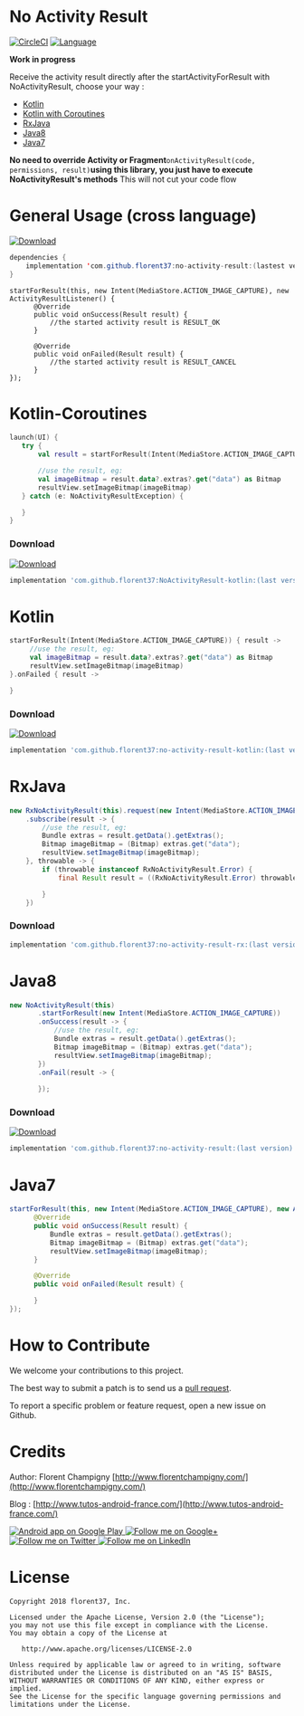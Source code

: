 No Activity Result
===================

[![CircleCI](https://circleci.com/gh/florent37/NoActivityResult/tree/master.svg?style=svg)](https://circleci.com/gh/florent37/NoActivityResult/tree/master)
[![Language](https://img.shields.io/badge/compatible-java%20%7C%20kotlin%20%7C%20rx-brightgreen.svg)](https://www.github.com/florent37/NoActivityResult)

**Work in progress**

Receive the activity result directly after the startActivityForResult with NoActivityResult, choose your way : 
- [Kotlin](https://github.com/florent37/NoActivityResult#kotlin)
- [Kotlin with Coroutines](https://github.com/florent37/NoActivityResult#kotlin-coroutines)
- [RxJava](https://github.com/florent37/NoActivityResult#rxjava)
- [Java8](https://github.com/florent37/NoActivityResult#java8)
- [Java7](https://github.com/florent37/NoActivityResult#java7)

**No need to override Activity or Fragment**`onActivityResult(code, permissions, result)`**using this library, you just have to execute NoActivityResult's methods** 
This will not cut your code flow

# General Usage (cross language)

[ ![Download](https://api.bintray.com/packages/florent37/maven/no-activity-result/images/download.svg) ](https://bintray.com/florent37/maven/no-activity-result/)
```java
dependencies {
    implementation 'com.github.florent37:no-activity-result:(lastest version)'
}
```

```
startForResult(this, new Intent(MediaStore.ACTION_IMAGE_CAPTURE), new ActivityResultListener() {
      @Override
      public void onSuccess(Result result) {
          //the started activity result is RESULT_OK
      }

      @Override
      public void onFailed(Result result) {
          //the started activity result is RESULT_CANCEL
      }
});
```

# Kotlin-Coroutines

```kotlin
launch(UI) {
   try {
       val result = startForResult(Intent(MediaStore.ACTION_IMAGE_CAPTURE))

       //use the result, eg:
       val imageBitmap = result.data?.extras?.get("data") as Bitmap
       resultView.setImageBitmap(imageBitmap)
   } catch (e: NoActivityResultException) {

   }
}
```

### Download 

[ ![Download](https://api.bintray.com/packages/florent37/maven/no-activity-result/images/download.svg) ](https://bintray.com/florent37/maven/no-activity-result/)
```groovy
implementation 'com.github.florent37:NoActivityResult-kotlin:(last version)'
```

# Kotlin

```kotlin
startForResult(Intent(MediaStore.ACTION_IMAGE_CAPTURE)) { result ->
     //use the result, eg:
     val imageBitmap = result.data?.extras?.get("data") as Bitmap
     resultView.setImageBitmap(imageBitmap)
}.onFailed { result ->

}
```

### Download 

[ ![Download](https://api.bintray.com/packages/florent37/maven/no-activity-result/images/download.svg) ](https://bintray.com/florent37/maven/no-activity-result/)
```groovy
implementation 'com.github.florent37:no-activity-result-kotlin:(last version)'
```

# RxJava

```java
new RxNoActivityResult(this).request(new Intent(MediaStore.ACTION_IMAGE_CAPTURE)))
    .subscribe(result -> {
        //use the result, eg:
        Bundle extras = result.getData().getExtras();
        Bitmap imageBitmap = (Bitmap) extras.get("data");
        resultView.setImageBitmap(imageBitmap);
    }, throwable -> {
        if (throwable instanceof RxNoActivityResult.Error) {
            final Result result = ((RxNoActivityResult.Error) throwable).getResult();

        }
    })
```

### Download 
```groovy
implementation 'com.github.florent37:no-activity-result-rx:(last version)'
```

# Java8

```java
new NoActivityResult(this)
       .startForResult(new Intent(MediaStore.ACTION_IMAGE_CAPTURE))
       .onSuccess(result -> {
           //use the result, eg:
           Bundle extras = result.getData().getExtras();
           Bitmap imageBitmap = (Bitmap) extras.get("data");
           resultView.setImageBitmap(imageBitmap);
       })
       .onFail(result -> {
            
       });
```

### Download
 
[ ![Download](https://api.bintray.com/packages/florent37/maven/no-activity-result/images/download.svg) ](https://bintray.com/florent37/maven/no-activity-result/)
```groovy
implementation 'com.github.florent37:no-activity-result:(last version)'
```
 
# Java7

```java
startForResult(this, new Intent(MediaStore.ACTION_IMAGE_CAPTURE), new ActivityResultListener() {
      @Override
      public void onSuccess(Result result) {
          Bundle extras = result.getData().getExtras();
          Bitmap imageBitmap = (Bitmap) extras.get("data");
          resultView.setImageBitmap(imageBitmap);
      }

      @Override
      public void onFailed(Result result) {

      }
});
```

# How to Contribute

We welcome your contributions to this project. 

The best way to submit a patch is to send us a [pull request](https://help.github.com/articles/about-pull-requests/). 

To report a specific problem or feature request, open a new issue on Github. 

# Credits

Author: Florent Champigny [http://www.florentchampigny.com/](http://www.florentchampigny.com/)

Blog : [http://www.tutos-android-france.com/](http://www.tutos-android-france.com/)

<a href="https://goo.gl/WXW8Dc">
  <img alt="Android app on Google Play" src="https://developer.android.com/images/brand/en_app_rgb_wo_45.png" />
</a>

<a href="https://plus.google.com/+florentchampigny">
  <img alt="Follow me on Google+"
       src="https://raw.githubusercontent.com/florent37/DaVinci/master/mobile/src/main/res/drawable-hdpi/gplus.png" />
</a>
<a href="https://twitter.com/florent_champ">
  <img alt="Follow me on Twitter"
       src="https://raw.githubusercontent.com/florent37/DaVinci/master/mobile/src/main/res/drawable-hdpi/twitter.png" />
</a>
<a href="https://www.linkedin.com/in/florentchampigny">
  <img alt="Follow me on LinkedIn"
       src="https://raw.githubusercontent.com/florent37/DaVinci/master/mobile/src/main/res/drawable-hdpi/linkedin.png" />
</a>

# License

    Copyright 2018 florent37, Inc.

    Licensed under the Apache License, Version 2.0 (the "License");
    you may not use this file except in compliance with the License.
    You may obtain a copy of the License at

       http://www.apache.org/licenses/LICENSE-2.0

    Unless required by applicable law or agreed to in writing, software
    distributed under the License is distributed on an "AS IS" BASIS,
    WITHOUT WARRANTIES OR CONDITIONS OF ANY KIND, either express or implied.
    See the License for the specific language governing permissions and
    limitations under the License.
